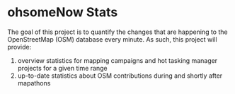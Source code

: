 # ohsomeNow Stats
The goal of this project is to quantify the changes that are happening to the OpenStreetMap (OSM) database every minute. As such, this project will provide:
1) overview statistics for mapping campaigns and hot tasking manager projects for a given time range
2) up-to-date statistics about OSM contributions during and shortly after mapathons

